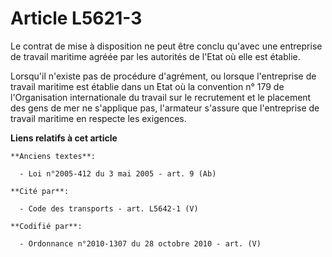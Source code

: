 # Article L5621-3

Le contrat de mise à disposition ne peut être conclu qu'avec une entreprise de travail maritime agréée par les autorités de
l'Etat où elle est établie.

Lorsqu'il n'existe pas de procédure d'agrément, ou lorsque l'entreprise de travail maritime est établie dans un Etat où la
convention n° 179 de l'Organisation internationale du travail sur le recrutement et le placement des gens de mer ne
s'applique pas, l'armateur s'assure que l'entreprise de travail maritime en respecte les exigences.

**Liens relatifs à cet article**

	**Anciens textes**:

	  - Loi n°2005-412 du 3 mai 2005 - art. 9 (Ab)

	**Cité par**:

	  - Code des transports - art. L5642-1 (V)

	**Codifié par**:

	  - Ordonnance n°2010-1307 du 28 octobre 2010 - art. (V)
